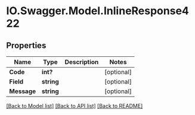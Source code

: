 # IO.Swagger.Model.InlineResponse422
## Properties

Name | Type | Description | Notes
------------ | ------------- | ------------- | -------------
**Code** | **int?** |  | [optional] 
**Field** | **string** |  | [optional] 
**Message** | **string** |  | [optional] 

[[Back to Model list]](../README.md#documentation-for-models) [[Back to API list]](../README.md#documentation-for-api-endpoints) [[Back to README]](../README.md)

